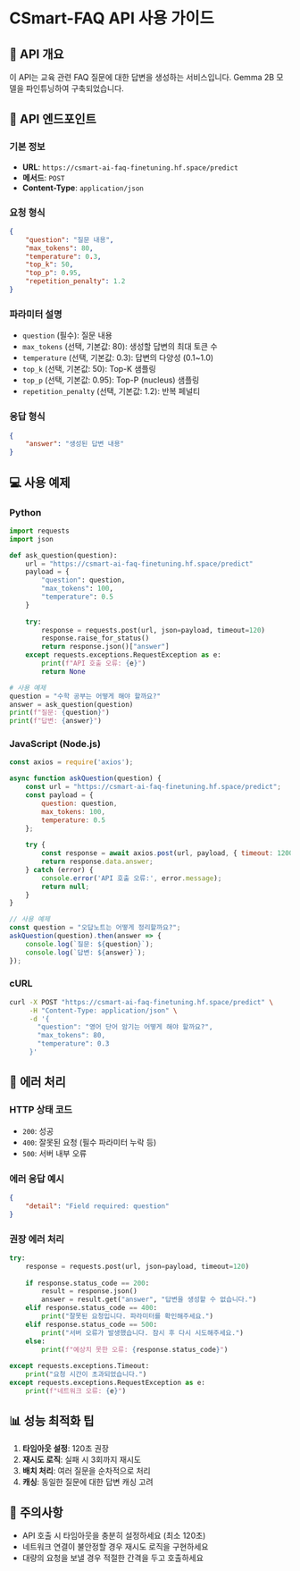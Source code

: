 # CSmart-FAQ API 사용 가이드

## 🚀 API 개요
이 API는 교육 관련 FAQ 질문에 대한 답변을 생성하는 서비스입니다. Gemma 2B 모델을 파인튜닝하여 구축되었습니다.

## 📡 API 엔드포인트

### 기본 정보
- **URL**: `https://csmart-ai-faq-finetuning.hf.space/predict`
- **메서드**: `POST`
- **Content-Type**: `application/json`

### 요청 형식
```json
{
    "question": "질문 내용",
    "max_tokens": 80,
    "temperature": 0.3,
    "top_k": 50,
    "top_p": 0.95,
    "repetition_penalty": 1.2
}
```

### 파라미터 설명
- `question` (필수): 질문 내용
- `max_tokens` (선택, 기본값: 80): 생성할 답변의 최대 토큰 수
- `temperature` (선택, 기본값: 0.3): 답변의 다양성 (0.1~1.0)
- `top_k` (선택, 기본값: 50): Top-K 샘플링
- `top_p` (선택, 기본값: 0.95): Top-P (nucleus) 샘플링
- `repetition_penalty` (선택, 기본값: 1.2): 반복 페널티

### 응답 형식
```json
{
    "answer": "생성된 답변 내용"
}
```

## 💻 사용 예제

### Python
```python
import requests
import json

def ask_question(question):
    url = "https://csmart-ai-faq-finetuning.hf.space/predict"
    payload = {
        "question": question,
        "max_tokens": 100,
        "temperature": 0.5
    }
    
    try:
        response = requests.post(url, json=payload, timeout=120)
        response.raise_for_status()
        return response.json()["answer"]
    except requests.exceptions.RequestException as e:
        print(f"API 호출 오류: {e}")
        return None

# 사용 예제
question = "수학 공부는 어떻게 해야 할까요?"
answer = ask_question(question)
print(f"질문: {question}")
print(f"답변: {answer}")
```

### JavaScript (Node.js)
```javascript
const axios = require('axios');

async function askQuestion(question) {
    const url = "https://csmart-ai-faq-finetuning.hf.space/predict";
    const payload = {
        question: question,
        max_tokens: 100,
        temperature: 0.5
    };
    
    try {
        const response = await axios.post(url, payload, { timeout: 120000 });
        return response.data.answer;
    } catch (error) {
        console.error('API 호출 오류:', error.message);
        return null;
    }
}

// 사용 예제
const question = "오답노트는 어떻게 정리할까요?";
askQuestion(question).then(answer => {
    console.log(`질문: ${question}`);
    console.log(`답변: ${answer}`);
});
```

### cURL
```bash
curl -X POST "https://csmart-ai-faq-finetuning.hf.space/predict" \
     -H "Content-Type: application/json" \
     -d '{
       "question": "영어 단어 암기는 어떻게 해야 할까요?",
       "max_tokens": 80,
       "temperature": 0.3
     }'
```

## 🔧 에러 처리

### HTTP 상태 코드
- `200`: 성공
- `400`: 잘못된 요청 (필수 파라미터 누락 등)
- `500`: 서버 내부 오류

### 에러 응답 예시
```json
{
    "detail": "Field required: question"
}
```

### 권장 에러 처리
```python
try:
    response = requests.post(url, json=payload, timeout=120)
    
    if response.status_code == 200:
        result = response.json()
        answer = result.get("answer", "답변을 생성할 수 없습니다.")
    elif response.status_code == 400:
        print("잘못된 요청입니다. 파라미터를 확인해주세요.")
    elif response.status_code == 500:
        print("서버 오류가 발생했습니다. 잠시 후 다시 시도해주세요.")
    else:
        print(f"예상치 못한 오류: {response.status_code}")
        
except requests.exceptions.Timeout:
    print("요청 시간이 초과되었습니다.")
except requests.exceptions.RequestException as e:
    print(f"네트워크 오류: {e}")
```

## 📊 성능 최적화 팁

1. **타임아웃 설정**: 120초 권장
2. **재시도 로직**: 실패 시 3회까지 재시도
3. **배치 처리**: 여러 질문을 순차적으로 처리
4. **캐싱**: 동일한 질문에 대한 답변 캐싱 고려

## 🚨 주의사항

- API 호출 시 타임아웃을 충분히 설정하세요 (최소 120초)
- 네트워크 연결이 불안정할 경우 재시도 로직을 구현하세요
- 대량의 요청을 보낼 경우 적절한 간격을 두고 호출하세요

